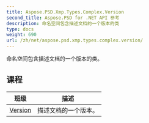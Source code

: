 ```yaml
---
title: Aspose.PSD.Xmp.Types.Complex.Version
second_title: Aspose.PSD for .NET API 参考
description: 命名空间包含描述文档的一个版本的类
type: docs
weight: 690
url: /zh/net/aspose.psd.xmp.types.complex.version/
---
```

命名空间包含描述文档的一个版本的类。

## 课程

| 班级 | 描述 |
| --- | --- |
| [Version](./version/) | 描述文档的一个版本。 |


